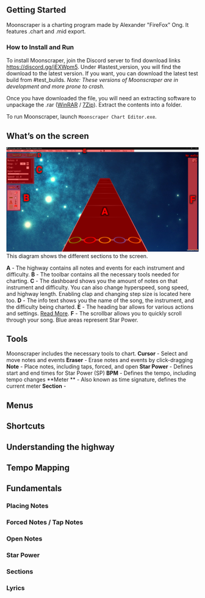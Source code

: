 <!-- TITLE: Moonscraper -->
<!-- SUBTITLE: How to chart in  Moonscraper -->
## Getting Started
Moonscraper is a charting program made by Alexander "FireFox" Ong. It features .chart and .mid export. 

### How to Install and Run
To install Moonscraper, join the Discord server to find download links https://discord.gg/jEXWpm5. Under #lastest_version, you will find the download to the latest version. If you want, you can download the latest test build from #test_builds. *Note: These versions of Moonscraper are in development and more prone to crash.*

Once you have downloaded the file, you will need an extracting software to unpackage the .rar ([WinRAR](https://www.rarlab.com/download.htm) / [7Zip](https://www.7-zip.org/download.html)). Extract the contents into a folder. 

To run Moonscraper, launch `Moonscraper Chart Editor.exe`.
## What’s on the screen
![Screen Elements](/uploads/moonscraper/screen-elements.png "Screen Elements")
This diagram shows the different sections to the screen.

**A** - The highway contains all notes and events for each instrument and difficulty.
**B** - The toolbar contains all the necessary tools needed for charting.
**C** - The dashboard shows you the amount of notes on that instrument and difficulty. You can also change hyperspeed, song speed, and highway length. Enabling clap and changing step size is located here too.
**D** - The info text shows you the name of the song, the instrument, and the difficulty being charted.
**E** - The heading bar allows for various actions and settings. [Read More](#menus).
**F** - The scrollbar allows you to quickly scroll through your song. Blue areas represent Star Power.
## Tools
Moonscraper includes the necessary tools to chart.
**Cursor** - Select and move notes and events
**Eraser** - Erase notes and events by click-dragging
**Note** - Place notes, including taps, forced, and open
**Star Power** - Defines start and end times for Star Power (SP)
**BPM** - Defines the tempo, including tempo changes
**Meter ** - Also known as time signature, defines the current meter
**Section** - 
## Menus
## Shortcuts
## Understanding the highway
## Tempo Mapping
## Fundamentals
### Placing Notes
### Forced Notes / Tap Notes
### Open Notes
### Star Power
### Sections
### Lyrics
